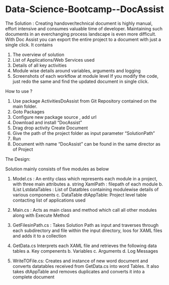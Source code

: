 # Data-Science-Bootcamp--DocAssist
The Solution :
Creating handover/technical document is highly manual, effort intensive and consumes valuable time of developer. Maintaining such documents in an everchanging process landscape is even more difficult.
With Doc Assist you can export the entire project to a document with just a single click. It contains 
1.	The overview of solution 
2.	List of Applications/Web Services used
3.	Details of all key activities
4.	Module wise details around variables, arguments and logging 
5.	Screenshots of each workflow at module level
If you modify the code, just redo the same and find the updated document in  single click.


How to use ?
1.	Use package ActivitiesDoAssist from Git Repository contained on the main folder. 
2.	Goto Packages
3.	Configure new package source , add url
4.	Download and install “DocAssist”
5.	Drag drop activity Create Document 
6.	Give the path of the project folder as input parameter “SolutionPath”
7.	Run
8.	Document with name “DocAssist” can be found in the same director as of Project

The Design:

Solution mainly consists of five modules as below
1.	Model.cs : An entity class which represents each module in a project, with three main attributes
a.	string XamlPath : filepath of each module
b.	IList<DataTable> LstdataTables : List of Datatbles containing modulewise details of various components
c.	DataTable dtAppTable: Project level table contacting list of applications used

2.	Main.cs : Acts as main class and method which call all other modules along with Execute Method
3.	GetFilesinPath.cs : Takes Solution Path as input and traverses through each subdirectory and file within the input directory, loos for XAML files and adds it to a collection 
4.	GetData.cs Interprets each XAML file and retrieves the following data tables
a.	Key compenents
b.	Variables
c.	Arguments
d.	Log Messages
5.	WriteTOFile.cs: Creates and instance of new word document and converts datatables received from GetData.cs into word Tables. It also takes dtAppTable and removes duplicates and converts it into a complete document
